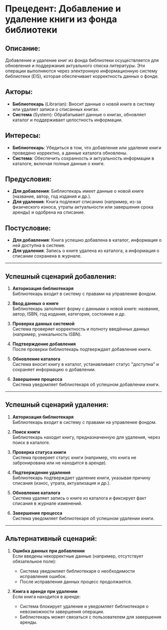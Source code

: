 # Прецедент: Добавление и удаление книги из фонда библиотеки

## Описание:
Добавление и удаление книг из фонда библиотеки осуществляется для обновления и поддержания актуального списка литературы. Эти операции выполняются через электронную информационную систему библиотеки (EIS), которая обеспечивает корректность данных о фонде.

## Акторы:
- **Библиотекарь** (Librarian): Вносит данные о новой книге в систему или удаляет записи о списанных книгах.
- **Система** (System): Обрабатывает данные о книгах, обновляет каталог и поддерживает целостность информации.

## Интересы:
- **Библиотекарь**: Убедиться в том, что добавление или удаление книги проведено корректно, а данные каталога обновлены.
- **Система**: Обеспечить сохранность и актуальность информации в каталоге, включая полные данные о книге.

## Предусловия:
- **Для добавления**: Библиотекарь имеет данные о новой книге (название, автор, год издания и др.).
- **Для удаления**: Книга подлежит списанию (например, из-за физического износа, утраты актуальности или завершения срока аренды) и одобрена на списание.

## Постусловие:
- **Для добавления**: Книга успешно добавлена в каталог, информация о ней доступна в системе.
- **Для удаления**: Запись о книге удалена из каталога, а информация о списании сохранена в журнале.

---

## Успешный сценарий добавления:

1. **Авторизация библиотекаря**  
   Библиотекарь входит в систему с правами на управление фондом.

2. **Ввод данных о книге**  
   Библиотекарь заполняет форму с данными о новой книге: название, автор, ISBN, год издания, категория, состояние и др.

3. **Проверка данных системой**  
   Система проверяет корректность и полноту введённых данных (например, уникальность ISBN).

4. **Подтверждение добавления**  
   После проверки библиотекарь подтверждает добавление книги.

5. **Обновление каталога**  
   Система вносит книгу в каталог, устанавливает статус "доступна" и сохраняет информацию о добавлении.

6. **Завершение процесса**  
   Система уведомляет библиотекаря об успешном добавлении книги.

---

## Успешный сценарий удаления:

1. **Авторизация библиотекаря**  
   Библиотекарь входит в систему с правами на управление фондом.

2. **Поиск книги**  
   Библиотекарь находит книгу, предназначенную для удаления, через поиск в каталоге.

3. **Проверка статуса книги**  
   Система проверяет статус книги (например, что книга не забронирована или не находится в аренде).

4. **Подтверждение удаления**  
   Библиотекарь подтверждает удаление книги, указывая причину списания (износ, утрата, актуализация и др.).

5. **Обновление каталога**  
   Система удаляет запись о книге из каталога и фиксирует факт списания в журнале изменений.

6. **Завершение процесса**  
   Система уведомляет библиотекаря об успешном удалении книги.

---

## Альтернативный сценарий:

1. **Ошибка данных при добавлении**  
   Если введены некорректные данные (например, отсутствует обязательное поле):
   - Система уведомляет библиотекаря о необходимости исправления ошибок.
   - После исправления данных процесс продолжается.

2. **Книга в аренде при удалении**  
   Если книга находится в аренде:
   - Система блокирует удаление и уведомляет библиотекаря о невозможности завершения операции.
   - Библиотекарь может связаться с пользователем для завершения аренды.

